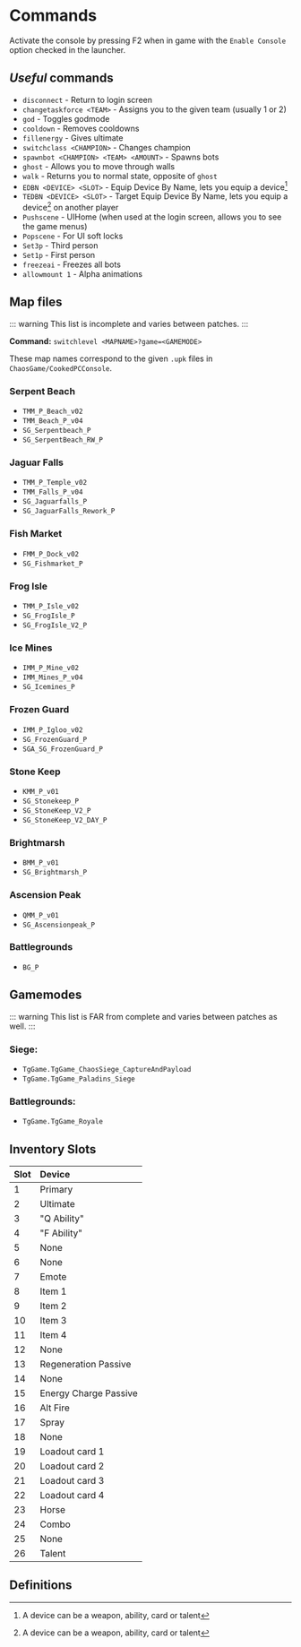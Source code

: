 # Commands

Activate the console by pressing F2 when in game with the `Enable Console` option checked in the launcher.

## *Useful* commands

- `disconnect` - Return to login screen
- `changetaskforce <TEAM>` - Assigns you to the given team (usually 1 or 2)
- `god` - Toggles godmode
- `cooldown` - Removes cooldowns
- `fillenergy` - Gives ultimate
- `switchclass <CHAMPION>` - Changes champion
- `spawnbot <CHAMPION> <TEAM> <AMOUNT>` - Spawns bots
- `ghost` - Allows you to move through walls
- `walk` - Returns you to normal state, opposite of `ghost`
- `EDBN <DEVICE> <SLOT>` - Equip Device By Name, lets you equip a device[^1]
- `TEDBN <DEVICE> <SLOT>` - Target Equip Device By Name, lets you equip a device[^1] on another player
- `Pushscene` - UIHome (when used at the login screen, allows you to see the game menus)
- `Popscene` - For UI soft locks
- `Set3p` - Third person
- `Set1p` - First person
- `freezeai` - Freezes all bots
- `allowmount 1` - Alpha animations

## Map files

::: warning
This list is incomplete and varies between patches.
:::

**Command:** `switchlevel <MAPNAME>?game=<GAMEMODE>`

These map names correspond to the given `.upk` files in `ChaosGame/CookedPCConsole`.

### Serpent Beach
- `TMM_P_Beach_v02`
- `TMM_Beach_P_v04`
- `SG_Serpentbeach_P`
- `SG_SerpentBeach_RW_P`

### Jaguar Falls
- `TMM_P_Temple_v02`
- `TMM_Falls_P_v04`
- `SG_Jaguarfalls_P`
- `SG_JaguarFalls_Rework_P`

### Fish Market
- `FMM_P_Dock_v02`
- `SG_Fishmarket_P`

### Frog Isle
- `TMM_P_Isle_v02`
- `SG_FrogIsle_P`
- `SG_FrogIsle_V2_P`

### Ice Mines
- `IMM_P_Mine_v02`
- `IMM_Mines_P_v04`
- `SG_Icemines_P`

### Frozen Guard
- `IMM_P_Igloo_v02`
- `SG_FrozenGuard_P`
- `SGA_SG_FrozenGuard_P`

### Stone Keep
- `KMM_P_v01`
- `SG_Stonekeep_P`
- `SG_StoneKeep_V2_P`
- `SG_StoneKeep_V2_DAY_P`

### Brightmarsh
- `BMM_P_v01`
- `SG_Brightmarsh_P`

### Ascension Peak
- `QMM_P_v01`
- `SG_Ascensionpeak_P`

### Battlegrounds
- `BG_P`

## Gamemodes

::: warning
This list is FAR from complete and varies between patches as well.
:::

### Siege:
- `TgGame.TgGame_ChaosSiege_CaptureAndPayload`
- `TgGame.TgGame_Paladins_Siege`

### Battlegrounds:
- `TgGame.TgGame_Royale`

## Inventory Slots

| Slot | Device |
| :--- | :--- |
| 1 | Primary |
| 2 | Ultimate |
| 3 | "Q Ability" |
| 4 | "F Ability" |
| 5 | None |
| 6 | None |
| 7 | Emote |
| 8 | Item 1 |
| 9 | Item 2 |
| 10 | Item 3 |
| 11 | Item 4 |
| 12 | None |
| 13 | Regeneration Passive |
| 14 | None |
| 15 | Energy Charge Passive |
| 16 | Alt Fire |
| 17 | Spray |
| 18 | None |
| 19 | Loadout card 1 |
| 20 | Loadout card 2 |
| 21 | Loadout card 3 |
| 22 | Loadout card 4 |
| 23 | Horse |
| 24 | Combo |
| 25 | None |
| 26 | Talent |

## Definitions

[^1]: A device can be a weapon, ability, card or talent
